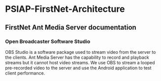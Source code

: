 # PSIAP-FirstNet-Architecture
## FirstNet Ant Media Server documentation


### Open Broadcaster Software Studio 
OBS Studio is a software package used to stream video from the server to the clients.  Ant Media Server has the capability to record and playback streams but it cannot host video streams.  We use OBS to stream a looped pre-recorded video to the server and use the Android application to test client performance.  




